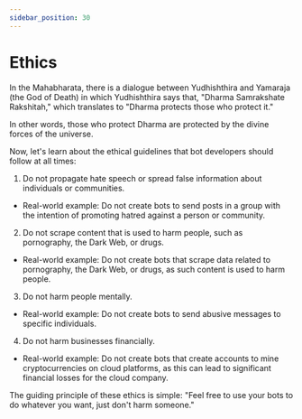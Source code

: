 ```yaml
---
sidebar_position: 30
---
```


# Ethics

In the Mahabharata, there is a dialogue between Yudhishthira and Yamaraja (the God of Death) in which Yudhishthira says that, "Dharma Samrakshate Rakshitah," which translates to "Dharma protects those who protect it." 

In other words, those who protect Dharma are protected by the divine forces of the universe.

Now, let's learn about the ethical guidelines that bot developers should follow at all times:

1. Do not propagate hate speech or spread false information about individuals or communities.

* Real-world example: Do not create bots to send posts in a group with the intention of promoting hatred against a person or community.

2. Do not scrape content that is used to harm people, such as pornography, the Dark Web, or drugs.

* Real-world example: Do not create bots that scrape data related to pornography, the Dark Web, or drugs, as such content is used to harm people.

3. Do not harm people mentally.

* Real-world example: Do not create bots to send abusive messages to specific individuals.

4. Do not harm businesses financially.

* Real-world example: Do not create bots that create accounts to mine cryptocurrencies on cloud platforms, as this can lead to significant financial losses for the cloud company.

The guiding principle of these ethics is simple: "Feel free to use your bots to do whatever you want, just don't harm someone."
